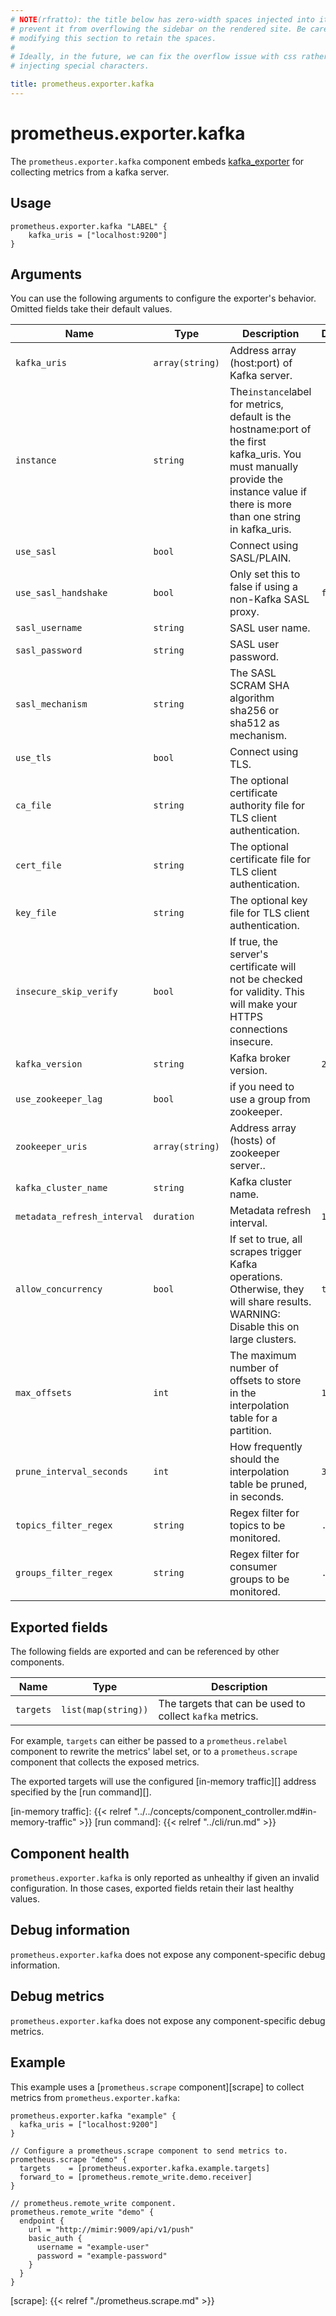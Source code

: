 ```yaml
---
# NOTE(rfratto): the title below has zero-width spaces injected into it to
# prevent it from overflowing the sidebar on the rendered site. Be careful when
# modifying this section to retain the spaces.
#
# Ideally, in the future, we can fix the overflow issue with css rather than
# injecting special characters.

title: prometheus.exporter.kafka
---
```


# prometheus.exporter.kafka
The `prometheus.exporter.kafka` component embeds
[kafka_exporter](https://github.com/davidmparrott/kafka_exporter) for collecting metrics from a kafka server.

## Usage

```river
prometheus.exporter.kafka "LABEL" {
    kafka_uris = ["localhost:9200"]
}
```

## Arguments
You can use the following arguments to configure the exporter's behavior.
Omitted fields take their default values.

| Name                        | Type            | Description                                                                                                                                                                         | Default | Required |
|-----------------------------|-----------------|-------------------------------------------------------------------------------------------------------------------------------------------------------------------------------------|---------|----------|
| `kafka_uris`                | `array(string)` | Address array (host:port) of Kafka server.                                                                                                                                          |         | yes      |
| `instance`                  | `string`        | The`instance`label for metrics, default is the hostname:port of the first kafka_uris. You must manually provide the instance value if there is more than one string in kafka_uris. |         | no       |
| `use_sasl`                  | `bool`          | Connect using SASL/PLAIN.                                                                                                                                                           |         | no       |
| `use_sasl_handshake`        | `bool`          | Only set this to false if using a non-Kafka SASL proxy.                                                                                                                             | `false` | no       |
| `sasl_username`             | `string`        | SASL user name.                                                                                                                                                                     |         | no       |
| `sasl_password`             | `string`        | SASL user password.                                                                                                                                                                 |         | no       |
| `sasl_mechanism`            | `string`        | The SASL SCRAM SHA algorithm sha256 or sha512 as mechanism.                                                                                                                         |         | no       |
| `use_tls`                   | `bool`          | Connect using TLS.                                                                                                                                                                  |         | no       |
| `ca_file`                   | `string`        | The optional certificate authority file for TLS client authentication.                                                                                                              |         | no       |
| `cert_file`                 | `string`        | The optional certificate file for TLS client authentication.                                                                                                                        |         | no       |
| `key_file`                  | `string`        | The optional key file for TLS client authentication.                                                                                                                                |         | no       |
| `insecure_skip_verify`      | `bool`          | If true, the server's certificate will not be checked for validity. This will make your HTTPS connections insecure.                                                                 |         | no       |
| `kafka_version`             | `string`        | Kafka broker version.                                                                                                                                                               | `2.0.0` | no       |
| `use_zookeeper_lag`         | `bool`          | if you need to use a group from zookeeper.                                                                                                                                          |         | no       |
| `zookeeper_uris`            | `array(string)` | Address array (hosts) of zookeeper server..                                                                                                                                         |         | no       |
| `kafka_cluster_name`        | `string`        | Kafka cluster name.                                                                                                                                                                 |         | no       |
| `metadata_refresh_interval` | `duration`      | Metadata refresh interval.                                                                                                                                                          | `1m`    | no       |
| `allow_concurrency`         | `bool`          | If set to true, all scrapes trigger Kafka operations. Otherwise, they will share results. WARNING: Disable this on large clusters.                                            | `true`  | no       |
| `max_offsets`               | `int`           | The maximum number of offsets to store in the interpolation table for a partition.                                                                                                      | `1000`  | no       |
| `prune_interval_seconds`    | `int`           | How frequently should the interpolation table be pruned, in seconds.                                                                                                                | `30`    | no       |
| `topics_filter_regex`       | `string`        | Regex filter for topics to be monitored.                                                                                                                                            | `.*`    | no       |
| `groups_filter_regex`       | `string`        | Regex filter for consumer groups to be monitored.                                                                                                                                   | `.*`    | no       |

## Exported fields
The following fields are exported and can be referenced by other components.

| Name      | Type                | Description                                              |
|-----------|---------------------|----------------------------------------------------------|
| `targets` | `list(map(string))` | The targets that can be used to collect `kafka` metrics. |

For example, `targets` can either be passed to a `prometheus.relabel`
component to rewrite the metrics' label set, or to a `prometheus.scrape`
component that collects the exposed metrics.

The exported targets will use the configured [in-memory traffic][] address
specified by the [run command][].

[in-memory traffic]: {{< relref "../../concepts/component_controller.md#in-memory-traffic" >}}
[run command]: {{< relref "../cli/run.md" >}}

## Component health

`prometheus.exporter.kafka` is only reported as unhealthy if given
an invalid configuration. In those cases, exported fields retain their last
healthy values.

## Debug information

`prometheus.exporter.kafka` does not expose any component-specific
debug information.

## Debug metrics

`prometheus.exporter.kafka` does not expose any component-specific
debug metrics.

## Example

This example uses a [`prometheus.scrape` component][scrape] to collect metrics
from `prometheus.exporter.kafka`:

```river
prometheus.exporter.kafka "example" {
  kafka_uris = ["localhost:9200"]
}

// Configure a prometheus.scrape component to send metrics to.
prometheus.scrape "demo" {
  targets    = [prometheus.exporter.kafka.example.targets]
  forward_to = [prometheus.remote_write.demo.receiver]
}

// prometheus.remote_write component.
prometheus.remote_write "demo" {
  endpoint {
    url = "http://mimir:9009/api/v1/push"
    basic_auth {
      username = "example-user"
      password = "example-password"
    }
  }
}

```

[scrape]: {{< relref "./prometheus.scrape.md" >}}
